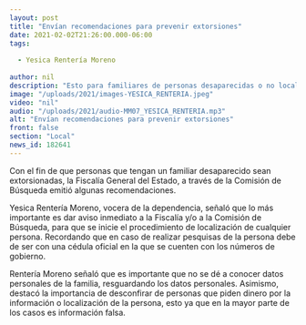 ```yaml
---
layout: post
title: "Envían recomendaciones para prevenir extorsiones"
date: 2021-02-02T21:26:00.000-06:00
tags:
  
  - Yesica Rentería Moreno
  
author: nil
description: "Esto para familiares de personas desaparecidas o no localizadas."
image: "/uploads/2021/images-YESICA_RENTERIA.jpeg"
video: "nil"
audio: "/uploads/2021/audio-MM07_YESICA_RENTERIA.mp3"
alt: "Envían recomendaciones para prevenir extorsiones"
front: false
section: "Local"
news_id: 182641
---
```


Con el fin de que personas que tengan un familiar desaparecido sean extorsionadas, la Fiscalía General del Estado, a través de la Comisión de Búsqueda emitió algunas recomendaciones.
 
Yesica Rentería Moreno, vocera de la dependencia, señaló que lo más importante es dar aviso inmediato a la Fiscalía y/o a la Comisión de Búsqueda, para que se inicie el procedimiento de localización de cualquier persona. Recordando que en caso de realizar pesquisas de la persona debe de ser con una cédula oficial en la que se cuenten con los números de gobierno.

Rentería Moreno señaló que es importante que no se dé a conocer datos personales de la familia, resguardando los datos personales. Asimismo, destacó la importancia de desconfirar de personas que piden dinero por la información o localización de la persona, esto ya que en la mayor parte de los casos es información falsa.